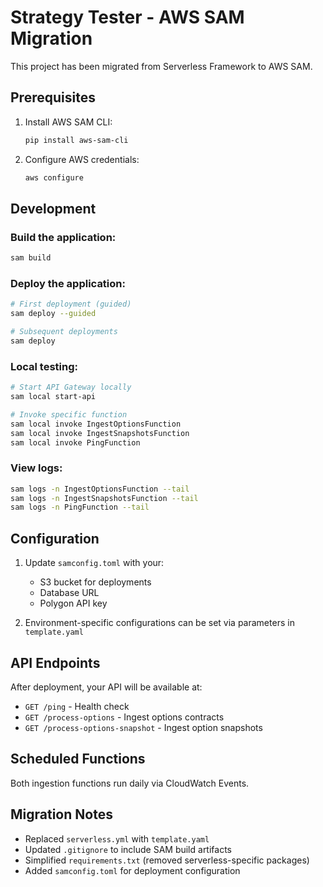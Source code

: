 # Strategy Tester - AWS SAM Migration

This project has been migrated from Serverless Framework to AWS SAM.

## Prerequisites

1. Install AWS SAM CLI:
   ```bash
   pip install aws-sam-cli
   ```

2. Configure AWS credentials:
   ```bash
   aws configure
   ```

## Development

### Build the application:
```bash
sam build
```

### Deploy the application:
```bash
# First deployment (guided)
sam deploy --guided

# Subsequent deployments
sam deploy
```

### Local testing:
```bash
# Start API Gateway locally
sam local start-api

# Invoke specific function
sam local invoke IngestOptionsFunction
sam local invoke IngestSnapshotsFunction
sam local invoke PingFunction
```

### View logs:
```bash
sam logs -n IngestOptionsFunction --tail
sam logs -n IngestSnapshotsFunction --tail
sam logs -n PingFunction --tail
```

## Configuration

1. Update `samconfig.toml` with your:
   - S3 bucket for deployments
   - Database URL
   - Polygon API key

2. Environment-specific configurations can be set via parameters in `template.yaml`

## API Endpoints

After deployment, your API will be available at:
- `GET /ping` - Health check
- `GET /process-options` - Ingest options contracts
- `GET /process-options-snapshot` - Ingest option snapshots

## Scheduled Functions

Both ingestion functions run daily via CloudWatch Events.

## Migration Notes

- Replaced `serverless.yml` with `template.yaml`
- Updated `.gitignore` to include SAM build artifacts
- Simplified `requirements.txt` (removed serverless-specific packages)
- Added `samconfig.toml` for deployment configuration
